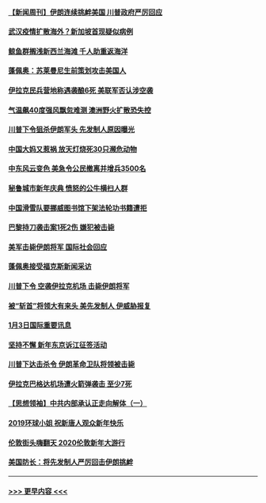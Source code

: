 #### [【新闻周刊】伊朗连续挑衅美国 川普政府严厉回应](../pages/prog202/a102745484.md?t=01050844) 
#### [武汉疫情扩散海外？新加坡首现疑似病例](../pages/prog202/a102745347.md?t=01050844) 
#### [鲸鱼群搁浅新西兰海滩 千人助重返海洋](../pages/prog202/a102745257.md?t=01050844) 
#### [蓬佩奥：苏莱曼尼生前策划攻击美国人](../pages/prog202/a102745305.md?t=01050844) 
#### [伊拉克民兵营地称遇袭酿6死 美联军否认涉空袭](../pages/prog202/a102745093.md?t=01050844) 
#### [气温飙40度强风飘忽难测 澳洲野火扩散恐失控](../pages/prog202/a102744951.md?t=01050844) 
#### [川普下令狙杀伊朗军头 先发制人原因曝光](../pages/prog202/a102744900.md?t=01050844) 
#### [中国大妈又惹祸 放天灯烧死30只濒危动物](../pages/prog202/a102744899.md?t=01050844) 
#### [中东风云变色 美急令公民撤离并增兵3500名](../pages/prog202/a102744827.md?t=01050844) 
#### [秘鲁城市新年庆典 愤怒的公牛横扫人群](../pages/prog202/a102744618.md?t=01050844) 
#### [中国滑雪队要挪威图书馆下架法轮功书籍遭拒](../pages/prog202/a102744639.md?t=01050844) 
#### [巴黎持刀袭击案1死2伤 嫌犯被击毙](../pages/prog202/a102744566.md?t=01050844) 
#### [美军击毙伊朗将军 国际社会回应](../pages/prog202/a102744485.md?t=01050844) 
#### [蓬佩奥接受福克斯新闻采访](../pages/prog202/a102744480.md?t=01050844) 
#### [川普下令 空袭伊拉克机场 击毙伊朗将军](../pages/prog202/a102744470.md?t=01050844) 
#### [被“斩首”将领大有来头 美先发制人 伊威胁报复](../pages/prog202/a102744454.md?t=01050844) 
#### [1月3日国际重要讯息](../pages/prog202/a102744301.md?t=01050844) 
#### [坚持不懈 新年东京诉江征签活动](../pages/prog202/a102744303.md?t=01050844) 
#### [川普下达击杀令 伊朗革命卫队将领被击毙](../pages/prog202/a102741911.md?t=01050844) 
#### [伊拉克巴格达机场遭火箭弹袭击 至少7死](../pages/prog202/a102744115.md?t=01050844) 
#### [【思想领袖】中共内部承认正走向解体（一）](../pages/prog202/a102744097.md?t=01050844) 
#### [2019环球小姐 祝新唐人观众新年快乐](../pages/prog202/a102744043.md?t=01050844) 
#### [伦敦街头嗨翻天 2020伦敦新年大游行](../pages/prog202/a102743925.md?t=01050844) 
#### [美国防长：将先发制人严厉回击伊朗挑衅](../pages/prog202/a102743930.md?t=01050844) 

----
#### [ >>> 更早内容 <<< ](../indexes/prog202-earlier.md)
